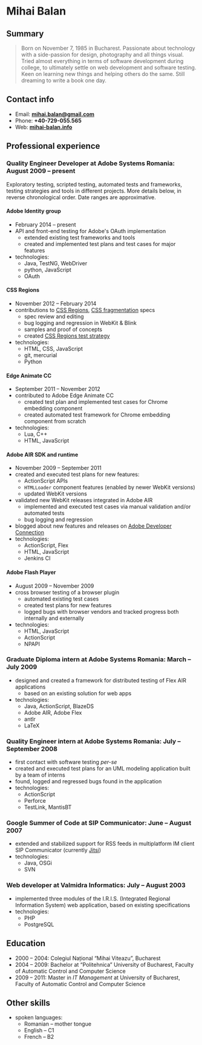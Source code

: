 # Mihai Balan

## Summary

> Born on November 7, 1985 in Bucharest. Passionate about technology with a
> side-passion for design, photography and all things visual. Tried almost
> everything in terms of software development during college, to ultimately
> settle on web development and software testing. Keen on learning new things
> and helping others do the same. Still dreaming to write a book one day.

## Contact info

* Email: **mihai.balan@gmail.com**
* Phone: **+40-729-055.565**
* Web: **[mihai-balan.info](https://mihai-balan.info)**

## Professional experience

### Quality Engineer Developer at Adobe Systems Romania: August 2009 &ndash; present

Exploratory testing, scripted testing, automated tests and frameworks, testing
strategies and tools in different projects. More details below, in reverse
chronological order. Date ranges are approximative.

#### Adobe Identity group

* February 2014 &ndash; present
* API and front-end testing for Adobe's OAuth implementation
  - extended existing test frameworks and tools
  - created and implemented test plans and test cases for major features
* technologies:
  - Java, TestNG, WebDriver
  - python, JavaScript
  - OAuth

#### CSS Regions

* November 2012 &ndash; February 2014
* contributions to [CSS Regions][css-regions], [CSS fragmentation][css-break] specs
  - spec review and editing
  - bug logging and regression in WebKit &amp; Blink
  - samples and proof of concepts
  - created [CSS Regions test strategy][css-regions-test]
* technologies:
  - HTML, CSS, JavaScript
  - git, mercurial
  - Python

#### Edge Animate CC

* September 2011 &ndash; November 2012
* contributed to Adobe Edge Animate CC
  - created test plan and implemented test cases for Chrome embedding component
  - created automated test framework for Chrome embedding component from scratch
* technologies:
  - Lua, C++
  - HTML, JavaScript

#### Adobe AIR SDK and runtime

* November 2009 &ndash; September 2011
* created and executed test plans for new features:
  - ActionScript APIs
  - `HTMLLoader` component features (enabled by newer WebKit versions)
  - updated WebKit versions
* validated new WebKit releases integrated in Adobe AIR
  - implemented and executed test cases via manual validation and/or automated
  tests
  - bug logging and regression
* blogged about new features and releases on [Adobe Developer Connection][devnet]
* technologies:
  - ActionScript, Flex
  - HTML, JavaScript
  - Jenkins CI

#### Adobe Flash Player

* August 2009 &ndash; November 2009
* cross browser testing of a browser plugin
  - automated existing test cases 
  - created test plans for new features
  - logged bugs with browser vendors and tracked progress both internally and
  externally
* technologies:
  - HTML, JavaScript
  - ActionScript
  - NPAPI

### Graduate Diploma intern at Adobe Systems Romania: March &ndash; July 2009

* designed and created a framework for distributed testing of Flex AIR applications 
  - based on an existing solution for web apps
* technologies:
  - Java, ActionScript, BlazeDS
  - Adobe AIR, Adobe Flex
  - antlr
  - LaTeX

### Quality Engineer intern at Adobe Systems Romania: July &ndash; September 2008

* first contact with software testing _per-se_
* created and executed test plans for an UML modeling application built by a
team of interns
* found, logged and regressed bugs found in the application
* technologies:
  - ActionScript
  - Perforce
  - TestLink, MantisBT

### Google Summer of Code at SIP Communicator: June &ndash; August 2007

* extended and stabilized support for RSS feeds in multiplatform IM client SIP
Communicator (currently [Jitsi](https://jitsi.org/))
* technologies:
  - Java, OSGi
  - SVN

### Web developer at Valmidra Informatics: July &ndash; August 2003

* implemented three modules of the I.R.I.S. (Integrated Regional Information System)
web application, based on existing specifications
* technologies:
  - PHP
  - PostgreSQL

## Education

* 2000 &ndash; 2004: Colegiul Național &ldquo;Mihai Viteazu&rdquo;, Bucharest
* 2004 &ndash; 2009: Bachelor at &ldquo;Politehnica&rdquo; University of
Bucharest, Faculty of Automatic Control and Computer Science
* 2009 &ndash; 2011: Master in _IT Management_ at University of Bucharest,
Faculty of Automatic Control and Computer Science

## Other skills

* spoken languages:
  - Romanian &ndash; mother tongue
  - English &ndash; C1
  - French &ndash; B2

[css-regions]: https://www.w3.org/TR/css-regions-1/
[css-break]: https://www.w3.org/TR/css-break-3/
[css-regions-test]: http://test.csswg.org/source/css-regions-1/test-plan/
[devnet]: http://www.adobe.com/devnet.html
